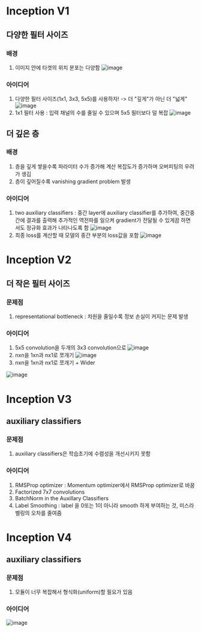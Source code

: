 # Inception V1
## 다양한 필터 사이즈
### 배경
1. 이미지 안에 타겟의 위치 분포는 다양함
![image](https://user-images.githubusercontent.com/74392995/125406583-f1e7f200-e3f3-11eb-8e83-4dda1b99d47c.png)
### 아이디어
1. 다양한 필터 사이즈(1x1, 3x3, 5x5)를 사용하자! -> 더 "깊게"가 아닌 더 "넓게"
![image](https://user-images.githubusercontent.com/74392995/125408465-e4cc0280-e3f5-11eb-9975-593b0a94bf00.png)
2. 1x1 필터 사용 : 입력 채널의 수를 줄일 수 있으며 5x5 필터보다 덜 복잡
![image](https://user-images.githubusercontent.com/74392995/125408812-40968b80-e3f6-11eb-80be-d34bdde74492.png)
## 더 깊은 층
### 배경
1. 층을 깊게 쌓을수록 파라미터 수가 증가해 계산 복잡도가 증가하며 오버피팅의 우려가 생김
2. 층이 깊어질수록 vanishing gradient problem 발생
### 아이디어
1. two auxiliary classifiers : 중간 layer에 auxiliary classifier를 추가하여, 중간중간에 결과를 출력해 추가적인 역전파를 일으켜 gradient가 전달될 수 있게끔 하면서도 정규화 효과가 나타나도록 함
![image](https://user-images.githubusercontent.com/74392995/125410471-df6fb780-e3f7-11eb-8cb3-9bb8196803ad.png)
2. 최종 loss를 계산할 때 모델의 중간 부분의 loss값을 포함
![image](https://user-images.githubusercontent.com/74392995/125410586-ff06e000-e3f7-11eb-846a-df67b0894225.png)
# Inception V2
## 더 작은 필터 사이즈
### 문제점
1. representational bottleneck : 차원을 줄일수록 정보 손실이 커지는 문제 발생
### 아이디어
1. 5x5 convolution을 두개의 3x3 convolution으로 
![image](https://user-images.githubusercontent.com/74392995/125412676-16df6380-e3fa-11eb-9a5d-c664fffe07ff.png)
2. nxn을 1xn과 nx1로 쪼개기
![image](https://user-images.githubusercontent.com/74392995/125414699-fd24bdfa-ecab-4f9a-9da9-1b871df7e1d3.png)
3. nxn을 1xn과 nx1로 쪼개기 + Wider

![image](https://user-images.githubusercontent.com/74392995/125415113-b2775fb5-f6a1-4737-bbe9-c510a1975aeb.png)
# Inception V3
## auxiliary classifiers
### 문제점
1. auxiliary classifiers은 학습초기에 수렴성을 개선시키지 못함
### 아이디어
1. RMSProp optimizer : Momentum optimizer에서 RMSProp optimizer로 바꿈
2. Factorized 7x7 convolutions
3. BatchNorm in the Auxillary Classifiers
4. Label Smoothing : label 을 0또는 1이 아니라 smooth 하게 부여하는 것, 미스라벨링의 오차를 줄여줌
# Inception V4
## auxiliary classifiers
### 문제점
1. 모듈이 너무 복잡해서 형식화(uniform)할 필요가 있음
### 아이디어
![image](https://user-images.githubusercontent.com/74392995/125422217-6b07a81c-9684-4cc1-a949-76924aefd592.png)

